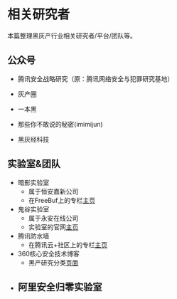 # 相关研究者

本篇整理黑灰产行业相关研究者/平台/团队等。



## 公众号

-   腾讯安全战略研究（原：腾讯网络安全与犯罪研究基地）

-   灰产圈
-   一本黑
-   那些你不敢说的秘密(imimijun)
-   黑灰经科技



## 实验室&团队

-   暗影实验室
    -   属于恒安嘉新公司
    -   在FreeBuf上的专栏[主页](https://www.freebuf.com/author/%E6%9A%97%E5%BD%B1%E5%AE%89%E5%85%A8%E5%AE%9E%E9%AA%8C%E5%AE%A4)
-   鬼谷实验室
    -   属于永安在线公司
    -   实验室的官网[主页](https://www.yazx.com/GuiGuLab.html)
-   腾讯防水墙
    -   在腾讯云+社区上的专栏[主页](https://cloud.tencent.com/developer/column/3987)
-   360核心安全技术博客
    -   黑产研究分类[页面](https://blogs.360.cn/cate/%E9%BB%91%E4%BA%A7%E7%A0%94%E7%A9%B6)
-   阿里安全归零实验室
    -   